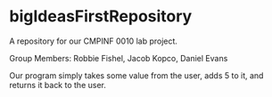 # bigIdeasFirstRepository
A repository for our CMPINF 0010 lab project.

Group Members: Robbie Fishel, Jacob Kopco, Daniel Evans

Our program simply takes some value from the user, adds 5 to it, and returns it back to the user.
